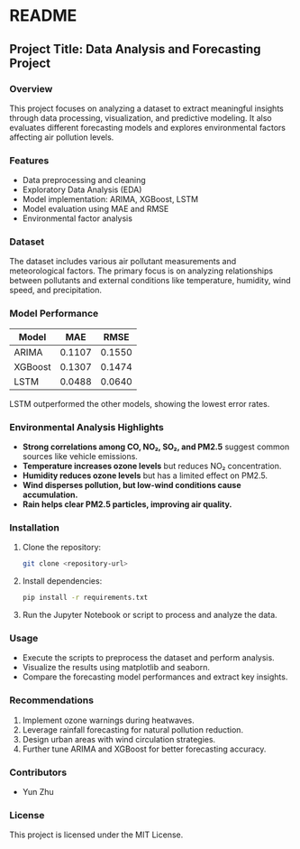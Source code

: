# README

## Project Title: Data Analysis and Forecasting Project

### Overview

This project focuses on analyzing a dataset to extract meaningful insights through data processing, visualization, and predictive modeling. It also evaluates different forecasting models and explores environmental factors affecting air pollution levels.

### Features

- Data preprocessing and cleaning
- Exploratory Data Analysis (EDA)
- Model implementation: ARIMA, XGBoost, LSTM
- Model evaluation using MAE and RMSE
- Environmental factor analysis

### Dataset

The dataset includes various air pollutant measurements and meteorological factors. The primary focus is on analyzing relationships between pollutants and external conditions like temperature, humidity, wind speed, and precipitation.

### Model Performance

| Model   | MAE    | RMSE   |
| ------- | ------ | ------ |
| ARIMA   | 0.1107 | 0.1550 |
| XGBoost | 0.1307 | 0.1474 |
| LSTM    | 0.0488 | 0.0640 |

LSTM outperformed the other models, showing the lowest error rates.

### Environmental Analysis Highlights

- **Strong correlations among CO, NO₂, SO₂, and PM2.5** suggest common sources like vehicle emissions.
- **Temperature increases ozone levels** but reduces NO₂ concentration.
- **Humidity reduces ozone levels** but has a limited effect on PM2.5.
- **Wind disperses pollution, but low-wind conditions cause accumulation.**
- **Rain helps clear PM2.5 particles, improving air quality.**

### Installation

1. Clone the repository:

   ```bash
   git clone <repository-url>
   ```

2. Install dependencies:

   ```bash
   pip install -r requirements.txt
   ```

3. Run the Jupyter Notebook or script to process and analyze the data.

### Usage

- Execute the scripts to preprocess the dataset and perform analysis.
- Visualize the results using matplotlib and seaborn.
- Compare the forecasting model performances and extract key insights.

### Recommendations

1. Implement ozone warnings during heatwaves.
2. Leverage rainfall forecasting for natural pollution reduction.
3. Design urban areas with wind circulation strategies.
4. Further tune ARIMA and XGBoost for better forecasting accuracy.

### Contributors

- Yun Zhu

### License

This project is licensed under the MIT License.
